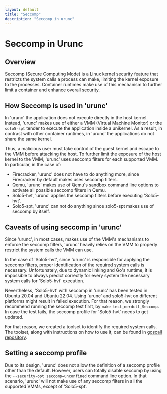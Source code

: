 ```yaml
---
layout: default
title: "Seccomp"
description: "Seccomp in urunc"
---
```


# Seccomp in Urunc

## Overview

Seccomp (Secure Computing Mode) is a Linux kernel security feature that
restricts the system calls a process can make, limiting the kernel exposure
to the processes. Container runtimes make use of this mechanism to
further limit a container and enhance overall security. 

## How Seccomp is used in 'urunc'

In 'urunc' the application does not execute directly in the host kernel. Instead,
'urunc' makes use of either a VMM (Virtual Machine Monitor) or the `solo5-spt`
tender to execute the application inside a unikernel. As a result, in contrast
with other container runtimes, in 'urunc' the applications do not share the same
kernel.

Thus, a malicious user must take control of the guest kernel and escape to the
VMM before attacking the host. To further limit the exposure of
the host kernel to the VMM, 'urunc' uses seccomp filters for each
supported VMM. In particular, in the case of:
- Firecracker, 'urunc' does not have to do anything more, since Firecracker by
  default makes uses seccomp filters.
- Qemu, 'urunc' makes use of Qemu's sandbox command line options to activate
  all possible seccomp filters in Qemu.
- Solo5-hvt, 'urunc' applies the seccomp filters before executing
  'Solo5-hvt'.
- Solo5-spt, 'urunc' can not do anything since solo5-spt makes use of seccomp by
  itself.

## Caveats of using seccomp in 'urunc'

Since 'urunc', in most cases, makes use of the VMM's mechanisms to enforce the
seccomp filters, 'urunc' heavily relies on the VMM to properly restrict the system
calls the VMM can use.

In the case of 'Solo5-hvt', since 'urunc' is responsible for applying the seccomp
filters, proper identification of the required system calls is necessary.
Unfortunately, due to dynamic linking and Go's runtime, it is
impossible to always predict correctly for every system the necessary system
calls for 'Solo5-hvt' execution.

Nevertheless, 'Solo5-hvt' with seccomp in 'urunc' has been tested in Ubuntu 20.04
and Ubuntu 22.04. Using 'urunc' and solo5-hvt on different platforms might result
in failed execution. For that reason, we strongly recommend running the seccomp
test first, by `make test_nerdctl_Seccomp`. In case the test fails, the seccomp
profile for 'Solo5-hvt' needs to get updated.

For that reason, we created a toolset to identify the required system calls.
The toolset, along with instructions on how to use it, can be found in [goscall
repository](https://github.com/nubificus/goscall).

## Setting a seccomp profile

Due to its design, 'urunc' does not allow the definition of a seccomp profile other
than the default. However, users can totally disable seccomp by using
the `--security-opt seccomp=unconfined` command line option. In that scenario,
'urunc' will not make use of any seccomp filters in all the supported VMMs, except
of 'Solo5-spt'.
